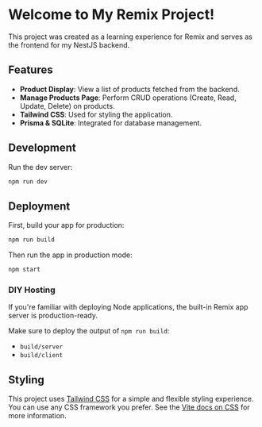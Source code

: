 # Welcome to My Remix Project!

This project was created as a learning experience for Remix and serves as the frontend for my NestJS backend.

## Features

- **Product Display**: View a list of products fetched from the backend.
- **Manage Products Page**: Perform CRUD operations (Create, Read, Update, Delete) on products.
- **Tailwind CSS**: Used for styling the application.
- **Prisma & SQLite**: Integrated for database management.

## Development

Run the dev server:

```sh
npm run dev
```

## Deployment

First, build your app for production:

```sh
npm run build
```

Then run the app in production mode:

```sh
npm start
```

### DIY Hosting

If you're familiar with deploying Node applications, the built-in Remix app server is production-ready.

Make sure to deploy the output of `npm run build`:

- `build/server`
- `build/client`

## Styling

This project uses [Tailwind CSS](https://tailwindcss.com/) for a simple and flexible styling experience. You can use any CSS framework you prefer. See the [Vite docs on CSS](https://vitejs.dev/guide/features.html#css) for more information.
